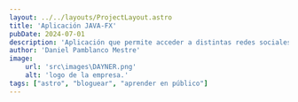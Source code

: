 ```yaml
---
layout: ../../layouts/ProjectLayout.astro
title: 'Aplicación JAVA-FX'
pubDate: 2024-07-01
description: 'Aplicación que permite acceder a distintas redes sociales a través de un navegador integrado.'
author: 'Daniel Pamblanco Mestre'
image:
    url: 'src\images\DAYNER.png'
    alt: 'logo de la empresa.'
tags: ["astro", "bloguear", "aprender en público"]
---
```




